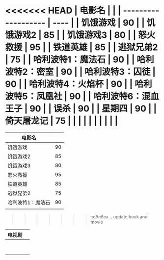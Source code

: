 <<<<<<< HEAD
| 电影名              |      |
| ------------------- | ---- |
| 饥饿游戏            | 90   |
| 饥饿游戏2           | 85   |
| 饥饿游戏3           | 80   |
| 怒火救援            | 95   |
| 铁道英雄            | 85   |
| 逃狱兄弟2           | 75   |
| 哈利波特1：魔法石   | 90   |
| 哈利波特2：密室     | 90   |
| 哈利波特3：囚徒     | 90   |
| 哈利波特4：火焰杯   | 90   |
| 哈利波特5：凤凰社   | 90   |
| 哈利波特6：混血王子 | 90   |
| 误杀                | 90   |
| 星期四              | 90   |
| 倚天屠龙记          | 75   |
|                     |      |
|                     |      |
|                     |      |
=======
| 电影名            |      |
| ----------------- | ---- |
| 饥饿游戏          | 90   |
| 饥饿游戏2         | 85   |
| 饥饿游戏3         | 80   |
| 怒火救援          | 95   |
| 铁道英雄          | 85   |
| 逃狱兄弟2         | 75   |
| 哈利波特1：魔法石 | 90   |
|                   |      |
>>>>>>> ce9e8ea... update book and movie



| 电视剧 |      |
| ------ | ---- |
|        |      |
|        |      |
|        |      |
|        |      |
|        |      |
|        |      |
|        |      |
|        |      |


